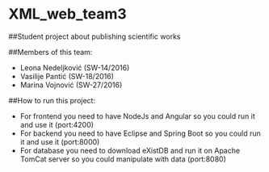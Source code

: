# XML_web_team3
##Student project about publishing scientific works

##Members of this team:
- Leona Nedeljković (SW-14/2016)
- Vasilije Pantić (SW-18/2016)
- Marina Vojnović (SW-27/2016)

##How to run this project:
- For frontend you need to have NodeJs and Angular so you could run it and use it (port:4200)
- For backend you need to have Eclipse and Spring Boot so you could run it and use it (port:8000)
- For database you need to download eXistDB and run it on Apache TomCat server so you could manipulate with data (port:8080)

